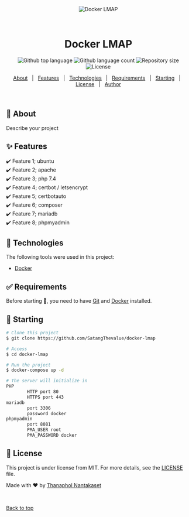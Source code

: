 <div align="center" id="top"> 
  <img src="./.github/app.gif" alt="Docker LMAP" />

  &#xa0;

  <!-- <a href="https://dockerlmap.netlify.app">Demo</a> -->
</div>

<h1 align="center">Docker LMAP</h1>

<p align="center">
  <img alt="Github top language" src="https://img.shields.io/github/languages/top/SatangThevalue/docker-lmap?color=56BEB8">

  <img alt="Github language count" src="https://img.shields.io/github/languages/count/SatangThevalue/docker-lmap?color=56BEB8">

  <img alt="Repository size" src="https://img.shields.io/github/repo-size/SatangThevalue/docker-lmap?color=56BEB8">

  <img alt="License" src="https://img.shields.io/github/license/SatangThevalue/docker-lmap?color=56BEB8">

  <!-- <img alt="Github issues" src="https://img.shields.io/github/issues/SatangThevalue/docker-lmap?color=56BEB8" /> -->

  <!-- <img alt="Github forks" src="https://img.shields.io/github/forks/SatangThevalue/docker-lmap?color=56BEB8" /> -->

  <!-- <img alt="Github stars" src="https://img.shields.io/github/stars/SatangThevalue/docker-lmap?color=56BEB8" /> -->
</p>

<!-- Status -->

<!-- <h4 align="center"> 
	🚧  Docker LMAP 🚀 Under construction...  🚧
</h4> 

<hr> -->

<p align="center">
  <a href="#dart-about">About</a> &#xa0; | &#xa0; 
  <a href="#sparkles-features">Features</a> &#xa0; | &#xa0;
  <a href="#rocket-technologies">Technologies</a> &#xa0; | &#xa0;
  <a href="#white_check_mark-requirements">Requirements</a> &#xa0; | &#xa0;
  <a href="#checkered_flag-starting">Starting</a> &#xa0; | &#xa0;
  <a href="#memo-license">License</a> &#xa0; | &#xa0;
  <a href="https://github.com/SatangThevalue" target="_blank">Author</a>
</p>

<br>

## :dart: About ##

Describe your project

## :sparkles: Features ##

:heavy_check_mark: Feature 1; ubuntu\
:heavy_check_mark: Feature 2; apache\
:heavy_check_mark: Feature 3; php 7.4\
:heavy_check_mark: Feature 4; certbot / letsencrypt\
:heavy_check_mark: Feature 5; certbotauto\
:heavy_check_mark: Feature 6; composer\
:heavy_check_mark: Feature 7; mariadb\
:heavy_check_mark: Feature 8; phpmyadmin
## :rocket: Technologies ##

The following tools were used in this project:

- [Docker](https://www.docker.com/)

## :white_check_mark: Requirements ##

Before starting :checkered_flag:, you need to have [Git](https://git-scm.com) and [Docker](https://www.docker.com/) installed.

## :checkered_flag: Starting ##

```bash
# Clone this project
$ git clone https://github.com/SatangThevalue/docker-lmap

# Access
$ cd docker-lmap

# Run the project
$ docker-compose up -d

# The server will initialize in
PHP 
        HTTP port 80
        HTTPS port 443
mariadb 
        port 3306
        password docker
phpmyadmin
        port 8081
        PMA_USER root
        PMA_PASSWORD docker
```

## :memo: License ##

This project is under license from MIT. For more details, see the [LICENSE](LICENSE.md) file.


Made with :heart: by <a href="https://github.com/SatangThevalue" target="_blank">Thanaphol Nantakaset</a>

&#xa0;

<a href="#top">Back to top</a>
